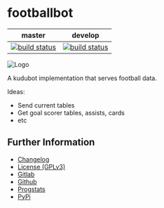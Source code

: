 # footballbot
|master|develop|
|:----:|:-----:|
|[![build status](https://gitlab.namibsun.net/namibsun/python/footballbot/badges/master/build.svg)](https://gitlab.namibsun.net/namibsun/python/footballbot/commits/master)|[![build status](https://gitlab.namibsun.net/namibsun/python/footballbot/badges/develop/build.svg)](https://gitlab.namibsun.net/namibsun/python/footballbot/commits/develop)|

![Logo](resources/logo-readme.png)

A kudubot implementation that serves football data.

Ideas:

* Send current tables
* Get goal scorer tables, assists, cards
* etc

## Further Information

* [Changelog](CHANGELOG)
* [License (GPLv3)](LICENSE)
* [Gitlab](https://gitlab.namibsun.net/namibsun/python/footballbot)
* [Github](https://github.com/namboy94/footballbot)
* [Progstats](https://progstats.namibsun.net/projects/footballbot)
* [PyPi](https://pypi.org/project/footballbot)
